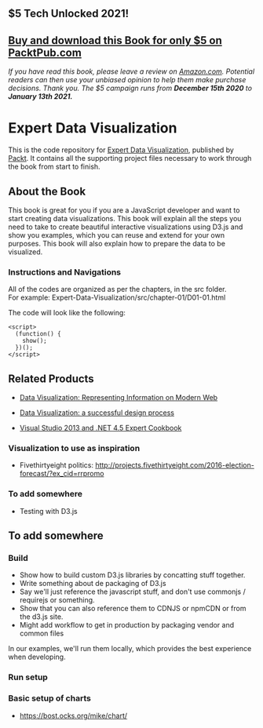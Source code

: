 ## $5 Tech Unlocked 2021!
[Buy and download this Book for only $5 on PacktPub.com](https://www.packtpub.com/product/expert-data-visualization/9781786463494)
-----
*If you have read this book, please leave a review on [Amazon.com](https://www.amazon.com/gp/product/1786463490).     Potential readers can then use your unbiased opinion to help them make purchase decisions. Thank you. The $5 campaign         runs from __December 15th 2020__ to __January 13th 2021.__*

# Expert Data Visualization
This is the code repository for [Expert Data Visualization](https://www.packtpub.com/web-development/expert-data-visualization?utm_source=github&utm_medium=repository&utm_campaign=9781786463494), published by [Packt](https://www.packtpub.com/). It contains all the supporting project files necessary to work through the book from start to finish.
## About the Book
This book is great for you if you are a JavaScript developer and want to start creating data visualizations. This book will explain all the steps you need to take to create beautiful interactive visualizations using D3.js and show you examples, which you can reuse and extend for your own purposes. This book will also explain how to prepare the data to be visualized.
### Instructions and Navigations
All of the codes are organized as per the chapters, in the src folder.                   
For example:  Expert-Data-Visualization/src/chapter-01/D01-01.html



The code will look like the following:
```
<script>
  (function() {
    show();
  })();
</script>
```
## Related Products
 
  * [Data Visualization: Representing Information on Modern Web](https://www.packtpub.com/big-data-and-business-intelligence/data-visualization-representing-information-modern-web?utm_source=github&utm_medium=repository&utm_campaign=9781787129764)
  
  
* [Data Visualization: a successful design process](https://www.packtpub.com/big-data-and-business-intelligence/data-visualization-successful-design-process?utm_source=github&utm_medium=repository&utm_campaign=9781849693462)
  
  
* [Visual Studio 2013 and .NET 4.5 Expert Cookbook](https://www.packtpub.com/application-development/visual-studio-2013-and-net-45-expert-cookbook?utm_source=github&utm_medium=repository&utm_campaign=9781849689724)
  
### Visualization to use as inspiration

- Fivethirtyeight politics: http://projects.fivethirtyeight.com/2016-election-forecast/?ex_cid=rrpromo

### To add somewhere

- Testing with D3.js


## To add somewhere

### Build
- Show how to build custom D3.js libraries by concatting stuff together.
- Write something about de packaging of D3.js
- Say we'll just reference the javascript stuff, and don't use commonjs / requirejs or something.
- Show that you can also reference them to CDNJS or npmCDN or from the d3.js site.
- Might add workflow to get in production by packaging vendor and common files

In our examples, we'll run them locally, which provides the best experience when developing.

### Run setup

### Basic setup of charts
 - https://bost.ocks.org/mike/chart/
